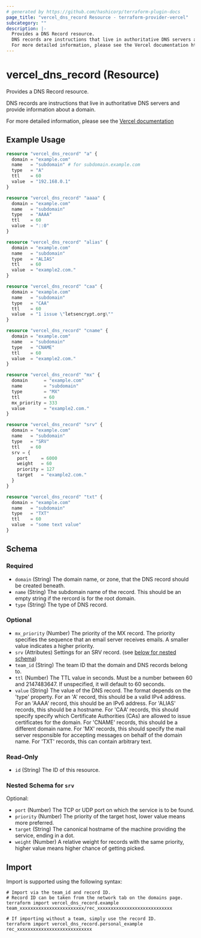 ```yaml
---
# generated by https://github.com/hashicorp/terraform-plugin-docs
page_title: "vercel_dns_record Resource - terraform-provider-vercel"
subcategory: ""
description: |-
  Provides a DNS Record resource.
  DNS records are instructions that live in authoritative DNS servers and provide information about a domain.
  For more detailed information, please see the Vercel documentation https://vercel.com/docs/concepts/projects/custom-domains#dns-records
---
```


# vercel_dns_record (Resource)

Provides a DNS Record resource.

DNS records are instructions that live in authoritative DNS servers and provide information about a domain.

For more detailed information, please see the [Vercel documentation](https://vercel.com/docs/concepts/projects/custom-domains#dns-records)

## Example Usage

```terraform
resource "vercel_dns_record" "a" {
  domain = "example.com"
  name   = "subdomain" # for subdomain.example.com
  type   = "A"
  ttl    = 60
  value  = "192.168.0.1"
}

resource "vercel_dns_record" "aaaa" {
  domain = "example.com"
  name   = "subdomain"
  type   = "AAAA"
  ttl    = 60
  value  = "::0"
}

resource "vercel_dns_record" "alias" {
  domain = "example.com"
  name   = "subdomain"
  type   = "ALIAS"
  ttl    = 60
  value  = "example2.com."
}

resource "vercel_dns_record" "caa" {
  domain = "example.com"
  name   = "subdomain"
  type   = "CAA"
  ttl    = 60
  value  = "1 issue \"letsencrypt.org\""
}

resource "vercel_dns_record" "cname" {
  domain = "example.com"
  name   = "subdomain"
  type   = "CNAME"
  ttl    = 60
  value  = "example2.com."
}

resource "vercel_dns_record" "mx" {
  domain      = "example.com"
  name        = "subdomain"
  type        = "MX"
  ttl         = 60
  mx_priority = 333
  value       = "example2.com."
}

resource "vercel_dns_record" "srv" {
  domain = "example.com"
  name   = "subdomain"
  type   = "SRV"
  ttl    = 60
  srv = {
    port     = 6000
    weight   = 60
    priority = 127
    target   = "example2.com."
  }
}

resource "vercel_dns_record" "txt" {
  domain = "example.com"
  name   = "subdomain"
  type   = "TXT"
  ttl    = 60
  value  = "some text value"
}
```

<!-- schema generated by tfplugindocs -->
## Schema

### Required

- `domain` (String) The domain name, or zone, that the DNS record should be created beneath.
- `name` (String) The subdomain name of the record. This should be an empty string if the rercord is for the root domain.
- `type` (String) The type of DNS record.

### Optional

- `mx_priority` (Number) The priority of the MX record. The priority specifies the sequence that an email server receives emails. A smaller value indicates a higher priority.
- `srv` (Attributes) Settings for an SRV record. (see [below for nested schema](#nestedatt--srv))
- `team_id` (String) The team ID that the domain and DNS records belong to.
- `ttl` (Number) The TTL value in seconds. Must be a number between 60 and 2147483647. If unspecified, it will default to 60 seconds.
- `value` (String) The value of the DNS record. The format depends on the 'type' property.
For an 'A' record, this should be a valid IPv4 address.
For an 'AAAA' record, this should be an IPv6 address.
For 'ALIAS' records, this should be a hostname.
For 'CAA' records, this should specify specify which Certificate Authorities (CAs) are allowed to issue certificates for the domain.
For 'CNAME' records, this should be a different domain name.
For 'MX' records, this should specify the mail server responsible for accepting messages on behalf of the domain name.
For 'TXT' records, this can contain arbitrary text.

### Read-Only

- `id` (String) The ID of this resource.

<a id="nestedatt--srv"></a>
### Nested Schema for `srv`

Optional:

- `port` (Number) The TCP or UDP port on which the service is to be found.
- `priority` (Number) The priority of the target host, lower value means more preferred.
- `target` (String) The canonical hostname of the machine providing the service, ending in a dot.
- `weight` (Number) A relative weight for records with the same priority, higher value means higher chance of getting picked.

## Import

Import is supported using the following syntax:

```shell
# Import via the team_id and record ID.
# Record ID can be taken from the network tab on the domains page.
terraform import vercel_dns_record.example team_xxxxxxxxxxxxxxxxxxxxxxxx/rec_xxxxxxxxxxxxxxxxxxxxxxxxxxxx

# If importing without a team, simply use the record ID.
terraform import vercel_dns_record.personal_example rec_xxxxxxxxxxxxxxxxxxxxxxxxxxxx
```
